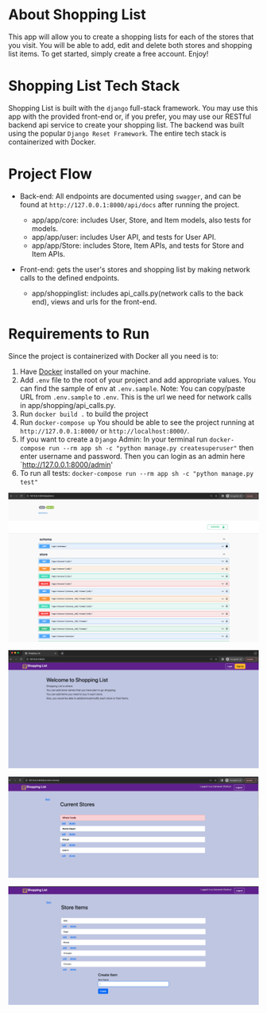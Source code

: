 # About Shopping List

This app will allow you to create a shopping lists for each of the stores that you visit. You will be able to add, edit and delete both stores and shopping list items. To get started, simply create a free account. Enjoy!

# Shopping List Tech Stack

Shopping List is built with the `django` full-stack framework. You may use this app with the provided front-end or, if you prefer, you may use our RESTful backend api service to create your shopping list. The backend was built using the popular `Django Reset Framework`. The entire tech stack is containerized with Docker.

# Project Flow
* Back-end: All endpoints are documented using `swagger`, and can be found at `http://127.0.0.1:8000/api/docs` after running the project.
  * app/app/core: includes User, Store, and Item models, also tests for models.
  * app/app/user: includes User API, and tests for User API.
  * app/app/Store: includes Store, Item APIs, and tests for Store and Item APIs.

* Front-end: gets the user's stores and shopping list by making network calls to the defined endpoints.
    * app/shoppinglist: includes api_calls.py(network calls to the back end), views and urls for the front-end.

# Requirements to Run
Since the project is containerized with Docker all you need is to:
1. Have [Docker](https://docs.docker.com/desktop/) installed on your machine.
2. Add `.env` file to the root of your project and add appropriate values. You can find the sample of env at `.env.sample`. Note: You can copy/paste URL from `.env.sample` to `.env`. This is the url we need for network calls in app/shopping/api_calls.py.
3. Run `docker build .` to build the project
4. Run `docker-compose up` You should be able to see the project running at `http://127.0.0.1:8000/` or `http://localhost:8000/`.
5. If you want to create a `Django` Admin: In your terminal run `docker-compose run --rm app sh -c "python manage.py createsuperuser"` then enter username and password. Then you can login as an admin here `http://127.0.0.1:8000/admin'
6. To run all tests: `docker-compose run --rm app sh -c "python manage.py test"`

![plot](images/api-swagger.png)

![plot](images/first-page.png)

![plot](images/stores.png)

![plot](images/store-items.png)